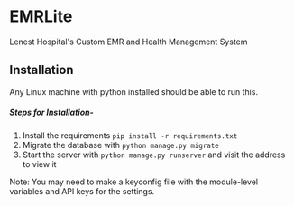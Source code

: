 # EMRLite
Lenest Hospital's Custom EMR and Health Management System

## Installation

Any Linux machine with python installed should be able to run this.

##### Steps for Installation-

1. Install the requirements ``pip install -r requirements.txt``
2. Migrate the database with ``python manage.py migrate``
3. Start the server with ``python manage.py runserver`` and visit the address to view it

Note: You may need to make a keyconfig file with the module-level variables and API keys for the settings.
